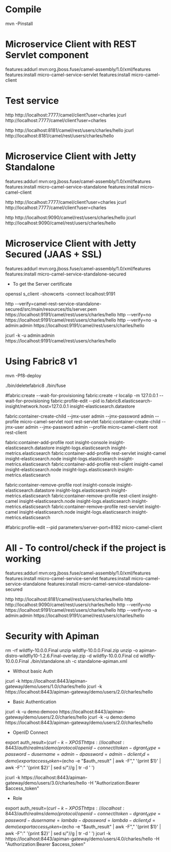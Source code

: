 # Compile 

mvn -Pinstall

# Microservice Client with REST Servlet component 

features:addurl mvn:org.jboss.fuse/camel-assembly/1.0/xml/features
features:install micro-camel-service-servlet 
features:install micro-camel-client

# Test service

http http://localhost:7777/camel/client?user=charles
jcurl http://localhost:7777/camel/client?user=charles

http http://localhost:8181/camel/rest/users/charles/hello
jcurl http://localhost:8181/camel/rest/users/charles/hello

# Microservice Client with Jetty Standalone 

features:addurl mvn:org.jboss.fuse/camel-assembly/1.0/xml/features
features:install micro-camel-service-standalone 
features:install micro-camel-client

http http://localhost:7777/camel/client?user=charles
jcurl http://localhost:7777/camel/client?user=charles

http http://localhost:9090/camel/rest/users/charles/hello
jcurl http://localhost:9090/camel/rest/users/charles/hello

# Microservice Client with Jetty Secured (JAAS + SSL) 

features:addurl mvn:org.jboss.fuse/camel-assembly/1.0/xml/features
features:install micro-camel-service-standalone-secured 

* To get the Server certificate 

openssl s_client -showcerts -connect localhost:9191

http --verify=camel-rest-service-standalone-secured/src/main/resources/tls/server.pem https://localhost:9191/camel/rest/users/charles/hello
http --verify=no https://localhost:9191/camel/rest/users/charles/hello
http --verify=no -a admin:admin https://localhost:9191/camel/rest/users/charles/hello

jcurl -k -u admin:admin https://localhost:9191/camel/rest/users/charles/hello

# Using Fabric8 v1 

mvn -Pf8-deploy

./bin/deletefabric8
./bin/fuse

#fabric:create --wait-for-provisioning 
fabric:create -r localip -m 127.0.0.1 --wait-for-provisioning
fabric:profile-edit --pid io.fabric8.elasticsearch-insight/network.host=127.0.0.1 insight-elasticsearch.datastore

fabric:container-create-child --jmx-user admin --jmx-password admin --profile micro-camel-servlet root rest-servlet
fabric:container-create-child --jmx-user admin --jmx-password admin --profile micro-camel-client root rest-client

fabric:container-add-profile root insight-console insight-elasticsearch.datastore insight-logs.elasticsearch insight-metrics.elasticsearch
fabric:container-add-profile rest-servlet insight-camel insight-elasticsearch.node insight-logs.elasticsearch insight-metrics.elasticsearch
fabric:container-add-profile rest-client insight-camel insight-elasticsearch.node insight-logs.elasticsearch insight-metrics.elasticsearch

fabric:container-remove-profile root insight-console insight-elasticsearch.datastore insight-logs.elasticsearch insight-metrics.elasticsearch
fabric:container-remove-profile rest-client insight-camel insight-elasticsearch.node insight-logs.elasticsearch insight-metrics.elasticsearch
fabric:container-remove-profile rest-servlet insight-camel insight-elasticsearch.node insight-logs.elasticsearch insight-metrics.elasticsearch

#fabric:profile-edit --pid parameters/server-port=8182 micro-camel-client

# All - To control/check if the project is working

features:addurl mvn:org.jboss.fuse/camel-assembly/1.0/xml/features
features:install micro-camel-service-servlet
features:install micro-camel-service-standalone
features:install micro-camel-service-standalone-secured

http http://localhost:8181/camel/rest/users/charles/hello
http http://localhost:9090/camel/rest/users/charles/hello
http --verify=no https://localhost:9191/camel/rest/users/charles/hello
http --verify=no -a admin:admin https://localhost:9191/camel/rest/users/charles/hello

# Security with Apiman

rm -rf wildfly-10.0.0.Final
unzip wildfly-10.0.0.Final.zip
unzip -o apiman-distro-wildfly10-1.2.6.Final-overlay.zip -d wildfly-10.0.0.Final
cd wildfly-10.0.0.Final
./bin/standalone.sh -c standalone-apiman.xml


* Without basic Auth

jcurl -k https://localhost:8443/apiman-gateway/demo/users/1.0/charles/hello
jcurl -k https://localhost:8443/apiman-gateway/demo/users/2.0/charles/hello

* Basic Authentication

jcurl -k -u demo:demooo https://localhost:8443/apiman-gateway/demo/users/2.0/charles/hello
jcurl -k -u demo:demo https://localhost:8443/apiman-gateway/demo/users/2.0/charles/hello

* OpenID Connect

export auth_result=$(curl -k -X POST https://localhost:8443/auth/realms/demo/protocol/openid-connect/token -d grant_type=password -d username=admin -d password=admin -d client_id=demo)
export access_token=$(echo -e "$auth_result" | awk -F"," '{print $1}' | awk -F":" '{print $2}' | sed s/\"//g | tr -d ' ')

jcurl -k https://localhost:8443/apiman-gateway/demo/users/3.0/charles/hello -H "Authorization:Bearer $access_token"

* Role

export auth_result=$(curl -k -X POST https://localhost:8443/auth/realms/demo/protocol/openid-connect/token -d grant_type=password -d username=lambda -d password=lambda -d client_id=demo)
export access_token=$(echo -e "$auth_result" | awk -F"," '{print $1}' | awk -F":" '{print $2}' | sed s/\"//g | tr -d ' ')
jcurl -k https://localhost:8443/apiman-gateway/demo/users/4.0/charles/hello -H "Authorization:Bearer $access_token"



